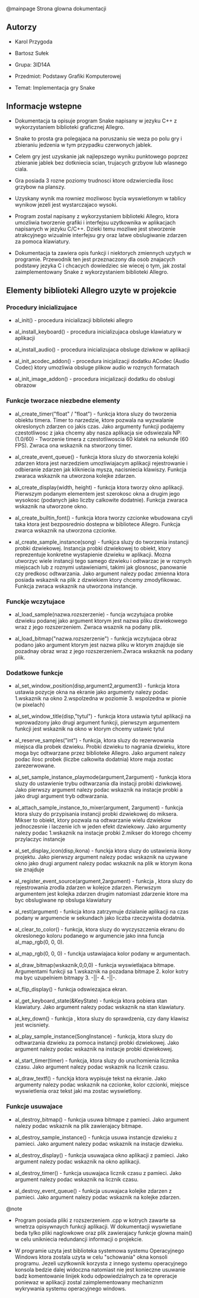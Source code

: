 @mainpage Strona glowna dokumentacji

## Autorzy

- Karol Przygoda

- Bartosz Sułek

- Grupa: 3ID14A

- Przedmiot: Podstawy Grafiki Komputerowej

- Temat: Implementacja gry Snake

## Informacje wstepne

- Dokumentacja ta opisuje program Snake napisany w jezyku C++ z wykorzystaniem biblioteki graficznej Allegro.

- Snake to prosta gra polegajaca na poruszaniu sie weza po polu gry i
  zbieraniu jedzenia w tym przypadku czerwonych jablek.

- Celem gry jest uzyskanie jak najlepszego wyniku punktowego poprzez zbieranie jablek bez dotkniecia scian, trujacych
  grzbyow lub wlasnego ciala.

- Gra posiada 3 rozne poziomy trudnosci ktore odzwierciedla
  ilosc grzybow na planszy.

- Uzyskany wynik ma rowniez mozliwosc bycia wyswietlonym w
  tablicy wynikow jezeli jest wystarczajaco wysoki.

- Program zostal napisany z wykorzystaniem biblioteki Allegro, ktora umozliwia tworzenie
  grafiki i interfejsu uzytkownika w aplikacjach napisanych w jezyku C/C++. Dzieki temu
  mozliwe jest stworzenie atrakcyjnego wizualnie interfejsu gry oraz latwe obslugiwanie
  zdarzen za pomoca klawiatury.

- Dokumentacja ta zawiera opis funkcji i niektorych zmiennych uzytych w programie.
  Przewodnik ten jest przeznaczony dla osob znajacych podstawy jezyka C i chcacych dowiedziec sie wiecej o tym, jak zostal
  zaimplementowany Snake z wykorzystaniem biblioteki Allegro.

## Elementy biblioteki Allegro uzyte w projekcie

### Procedury inicializujace

- al_init() - procedura inicializacji biblioteki allegro

- al_install_keyboard() - procedura inicializujaca obsluge klawiatury w aplikacji

- al_install_audio() - procedura inicializujaca obsluge dziwkow w aplikacji

- al_init_acodec_addon() - procedura inicjalizacji dodatku ACodec (Audio Codec) ktory umozliwia obsluge plikow audio w roznych formatach

- al_init_image_addon() - procedura inicjalizacji dodatku do obslugi obrazow

### Funkcje tworzace niezbedne elementy

- al_create_timer("float" / "float") - funkcja ktora sluzy do tworzenia obiektu timera. Timer to narzedzie, ktore pozwala na wyzwalanie okreslonych zdarzen co jakis czas. Jako argumenty funkcji podajemy czestotliwosc z jaka chcemy aby nasza aplikacja sie odswiezala NP: (1.0/60) - Tworzenie timera z czestotliwoscia 60 klatek na sekunde (60 FPS). Zwraca ona wskaznik na stworzony timer.

- al_create_event_queue() - funkcja ktora sluzy do stworzenia kolejki zdarzen ktora jest narzedziem umozliwiajacym aplikacji rejestrowanie i odbieranie zdarzen jak klikniecia mysza, nacisniecia klawiszy. Funkcja zwaraca wskaznik na utworzona kolejke zdarzen.

- al_create_display(width, height) - funkcja ktora tworzy okno aplikacji. Pierwszym podanym elementem jest szerokosc okna a drugim jego wysokosc (podanych jako liczby calkowite dodatnie). Funkcja zwaraca wskaznik na utworzone okno.

- al_create_builtin_font() - funkcja ktora tworzy czcionke wbudowana czyli taka ktora jest bezposrednio dostepna w bibliotece Allegro. Funkcja zwarca wskaznik na utworzona czcionke.

- al_create_sample_instance(song) - funkjca sluzy do tworzenia instancji probki dzwiekowej. Instancja probki dzwiekowej to obiekt, ktory reprezentuje konkretne wystapienie dzwieku w aplikacji. Mozna utworzyc wiele instancji tego samego dzwieku i odtwarzac je w roznych miejscach lub z roznymi ustawieniami, takimi jak glosnosc, panowanie czy predkosc odtwarzania. Jako argument nalezy podac zmienna ktora posiada wskaznik na plik z dzwiekiem ktory chcemy zmodyfikowac. Funkcja zwraca wskaznik na utworzona instancje.

### Funckje wczytujace

- al_load_sample(nazwa.rozszerzenie) - funcja wczytujaca probke dzwieku podanej jako argument ktorym jest nazwa pliku dzwiekowego wraz z jego rozszerzeniem. Zwraca wsaznik na podany plik.

- al_load_bitmap("nazwa.rozszerzenie") - funkcja wczytujaca obraz podano jako argument ktorym jest nazwa pliku w ktorym znajduje sie pozadnay obraz wraz z jego rozszerzeniem.Zwraca wskaznik na podany plik.

### Dodatkowe funkcje

- al_set_window_position(disp,argument2,argument3) - funkcja ktora ustawia pozycje okna na ekranie jako argumenty nalezy podac 1.wskaznik na okno 2.wspolzedna w poziomie 3. wspolzedna w pionie (w pixelach)

- al_set_window_title(disp,"tytul") - funkcja ktora ustawia tytul aplikacji na wprowadzony jako drugi argument funkcji, pierwszym argumentem funkcji jest wskaznik na okno w ktorym chcemy ustawic tytul

- al_reserve_samples("int") - funkcja, ktora sluzy do rezerwowania miejsca dla probek dzwieku. Probki dzwieku to nagrania dzwieku, ktore moga byc odtwarzane przez biblioteke Allegro. Jako argument nalezy podac ilosc probek (liczbe calkowita dodatnia) ktore maja zostac zarezerwowane.

- al_set_sample_instance_playmode(argument,2argument) - funkcja ktora sluzy do ustawienie trybu odtwarzania dla instacji probki dziwkowej. Jako pierwszy argument nalezy podac wskaznik na instacje probki a jako drugi argument tryb odtwarzania.

- al_attach_sample_instance_to_mixer(argument, 2argument) - funkcja ktora sluzy do przypisania instancji probki dzwiekowej do miksera. Mikser to obiekt, ktory pozwala na odtwarzanie wielu dzwiekow jednoczesnie i laczenie ich w jeden efekt dzwiekowy. Jako argumenty nalezy podac 1.wskaznik na instacje probki 2.mikser do ktorego chcemy przylaczyc instancje

- al_set_display_icon(disp,ikona) - funckja ktora sluzy do ustawienia ikony projektu. Jako pierwszy argument nalezy podac wskaznik na uzywane okno jako drugi argument nalezy podac wskaznik na plik w ktorym ikona sie znajduje

- al_register_event_source(argument,2argument) - funkcja , ktora sluzy do rejestrowania zrodla zdarzen w kolejce zdarzen. Pierwszym argumentem jest kolejka zdarzen drugim natomiast zdarzenie ktore ma byc obslugiwane np obsluga klawiatury

- al_rest(argument) - funkcja ktora zatrzymuje dzialanie aplikacji na czas podany w argumencie w sekundach jako liczba rzeczywista dodatnia.

- al_clear_to_color() - funkcja, ktora sluzy do wyczyszczenia ekranu do okreslonego koloru podanego w argumencie jako inna funcja al_map_rgb(0, 0, 0).

- al_map_rgb(0, 0, 0) - funckja ustawiajaca kolor podany w argumentach.

- al_draw_bitmap(wskaznik,0,0,0) - funkcja wyswietlajaca bitmape. Argumentami funkcji sa 1.wskaznik na pozadana bitmape 2. kolor kotry ma byc uzupelniem bitmapy 3. -||- 4. -||-.

- al_flip_display() - funkcja odswiezajaca ekran.

- al_get_keyboard_state(&KeyState) - funkcja ktora pobiera stan klawiatury. Jako argument nalezy podac wskaznik na stan klawiatury.

- al_key_down() - funkcja , ktora sluzy do sprawdzenia, czy dany klawisz jest wcisniety.

- al_play_sample_instance(SongInstance) - funkcja, ktora sluzy do odtwarzania dzwieku za pomoca instancji probki dzwiekowej. Jako argument nalezy podac wskaznik na instacje probki dzwiekowej.

- al_start_timer(timer) - funkcja, ktora sluzy do uruchomienia licznika czasu. Jako argument nalezy podac wskaznik na licznik czasu.

- al_draw_textf() - funckja ktora wypisuje tekst na ekranie. Jako argumenty nalezy podac wskaznik na czcionke, kolor czcionki, miejsce wyswietlenia oraz tekst jaki ma zostac wyswietlony.

### Funkcje usuwajace

- al_destroy_bitmap() - funkcja usuwa bitmape z pamieci. Jako argument nalezy podac wskaznik na plik zawierajacy bitmape.

- al_destroy_sample_instance() - funkcja usuwa instancje dzwieku z pamieci. Jako argument nalezy podac wskaznik na instacje dzwieku.

- al_destroy_display() - funkcja usuwajaca okno aplikacji z pamieci. Jako argument nalezy podac wskaznik na okno aplikacji.

- al_destroy_timer() - funkcja usuwajaca licznik czasu z pamieci. Jako argument nalezy podac wskaznik na licznik czasu.

- al_destroy_event_queue() - funkcja usuwajaca kolejke zdarzen z pamieci. Jako argument nalezy podac wskaznik na kolejke zdarzen.

@note

- Program posiada pliki z rozszerzeniem .cpp w kotrych zawarte sa wnetrza opisywnaych funkcji aplikacji. W dokumentacji wyswietlane beda tylko pliki naglowkowe oraz plik zawierajacy funkcje glowna main() w celu unikniecia redundancji informacji o projekcie.

- W programie uzyta jest biblioteka systemowa systemu Operacyjnego Windows ktora zostala uzyta w celu "schowania" okna konsoli programu. Jezeli uzytkownik korzysta z innego systemu operacyjnego konsola bedzie dalej widoczna natomiast nie jest konieczne usuwanie badz komentowanie linijek kodu odpowiedzialnych za te opreracje poniewaz w aplikacji zostal zaimplementowany mechaniznm wykrywania systemu operacyjnego windows.
